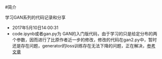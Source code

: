 #简介

学习GAN系列的代码记录和分享

- 2017年5月10日14:00:31
- code.ipynb或者gan.py为 GAN的入门版代码，由于学习的只是给定分布的两个参数，因而进行了比原作者近一步的修改，修改的代码在gan2.py中，暂时还是存在问题，generator的loss训练存在无法下降的问题，正在解决，[参考文章](https://zhuanlan.zhihu.com/p/26523982)
